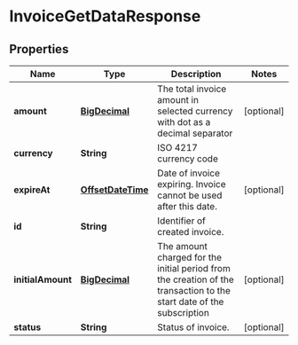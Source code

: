 
# InvoiceGetDataResponse

## Properties
Name | Type | Description | Notes
------------ | ------------- | ------------- | -------------
**amount** | [**BigDecimal**](BigDecimal.md) | The total invoice amount in selected currency with dot as a decimal separator |  [optional]
**currency** | **String** | ISO 4217 currency code | 
**expireAt** | [**OffsetDateTime**](OffsetDateTime.md) | Date of invoice expiring. Invoice cannot be used after this date. |  [optional]
**id** | **String** | Identifier of created invoice. | 
**initialAmount** | [**BigDecimal**](BigDecimal.md) | The amount charged for the initial period from the creation of the transaction to the start date of the subscription |  [optional]
**status** | **String** | Status of invoice. |  [optional]



